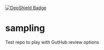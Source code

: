 [![DepShield Badge](https://depshield.sonatype.org/badges/owner/repository/depshield.svg)](https://depshield.github.io)

# sampling
Test repo to play with GutHub review options
